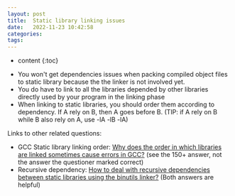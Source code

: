 ```yaml
---
layout: post
title:  Static library linking issues
date:   2022-11-23 10:42:58
categories: 
tags: 
---
```


* content
{:toc}

- You won't get dependencies issues when packing compiled object files to static library because the the linker is not involved yet.
- You do have to link to all the libraries depended by other libraries directly used by your program in the linking phase
- When linking to static libraries, you should order them according to dependency. If A rely on B, then A goes before B. (TIP: if A rely on B while B also rely on A, use -lA -lB -lA)

Links to other related questions:

- GCC Static library linking order: [Why does the order in which libraries are linked sometimes cause errors in GCC?](https://stackoverflow.com/questions/45135/linker-order-gcc?lq=1) (see the 150+ answer, not the answer the questioner marked correct)
- Recursive dependency: [How to deal with recursive dependencies between static libraries using the binutils linker?](https://stackoverflow.com/questions/2738292/how-to-deal-with-recursive-dependencies-between-static-libraries-using-the-binut) (Both answers are helpful)